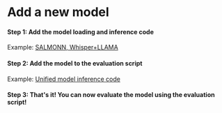 # Add a new model

#### Step 1: Add the model loading and inference code

Example: [SALMONN, Whisper+LLAMA](./src/model_src)

#### Step 2: Add the model to the evaluation script

Example: [Unified model inference code](./src/model.py)

#### Step 3: That's it! You can now evaluate the model using the evaluation script!

